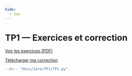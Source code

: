 ```yaml
---
hide:
  - toc
---
```


# TP1 — Exercices et correction

[Voir les exercices (PDF)](TP1/TP1.pdf)

<a href="../TP1/TP1.py" download>Télécharger ma correction</a>

```python
--8<-- "docs/1ere/TP1/TP1.py"
```
